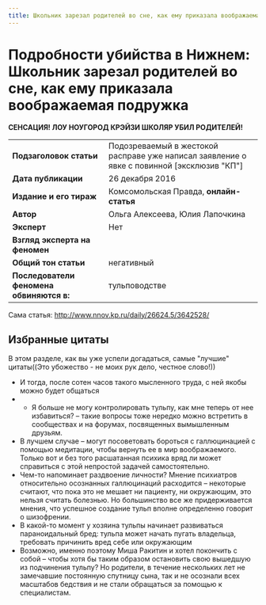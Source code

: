 ```yaml
---
title: Школьник зарезал родителей во сне, как ему приказала воображаемая подружка
---
```


# Подробности убийства в Нижнем: Школьник зарезал родителей во сне, как ему приказала воображаемая подружка
**СЕНСАЦИЯ! ЛОУ НОУГОРОД КРЭЙЗИ ШКОЛЯР УБИЛ РОДИТЕЛЕЙ!**

|||
|---|---|
|        **Подзаголовок статьи**|Подозреваемый в жестокой расправе уже написал заявление о явке с повинной [эксклюзив "КП"]                              |
|          **Дата публикации**|26 декабря 2016|
|          **Издание и его тираж** | Комсомольская Правда, **онлайн-статья**|
|             **Автор**| Ольга Алексеева, Юлия Лапочкина |
|             **Эксперт**|Нет|
|            **Взгляд эксперта на феномен**|                                |
|            **Общий тон статьи**| негативный                             |    
|            **Последователи феномена обвиняются в:**| тульповодстве |  



Сама статья: http://www.nnov.kp.ru/daily/26624.5/3642528/
 
## Избранные цитаты
В этом разделе, как вы уже успели догадаться, самые "лучшие" цитаты((Это убожество - не моих рук дело, честное слово!))
  * И тогда, после сотен часов такого мысленного труда, с ней якобы можно будет общаться
  * - Я больше не могу контролировать тульпу, как мне теперь от нее избавиться? – такие вопросы тоже нередко можно встретить в сообществах и на форумах, посвященных вымышленным друзьям. 
  * В лучшем случае – могут посоветовать бороться с галлюцинацией с помощью медитации, чтобы вернуть ее в мир воображаемого. Только вот и без того расшатанная психика вряд ли может справиться с этой непростой задачей самостоятельно.
  * Чем-то напоминает раздвоение личности? Мнение психиатров относительно осознанных галлюцинаций расходится – некоторые считают, что пока это не мешает ни пациенту, ни окружающим, это нельзя считать болезнью. Но большинство все же придерживается мнения, что успешное создание тульп вполне определенно говорит о шизофрении.
  * В какой-то момент у хозяина тульпы начинает развиваться параноидальный бред: тульпа может начать пугать владельца, требовать причинить вред себе или окружающим
  * Возможно, именно поэтому Миша Ракитин и хотел покончить с собой – чтобы хотя бы таким образом остановить свою вышедшую из подчинения тульпу? Но родители, в течение нескольких лет не замечавшие постоянную спутницу сына, так и не осознали всех масштабов бедствия и не стали обращаться за помощью к специалистам.
